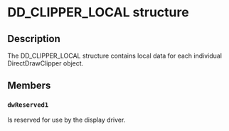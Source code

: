 # DD_CLIPPER_LOCAL structure

## Description

The DD_CLIPPER_LOCAL structure contains local data for each individual DirectDrawClipper object.

## Members

### `dwReserved1`

Is reserved for use by the display driver.